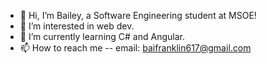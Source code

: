 - 👋 Hi, I’m Bailey, a Software Engineering student at MSOE!
- 👀 I’m interested in web dev.
- 🌱 I’m currently learning C# and Angular.
- 📫 How to reach me -- email: baifranklin617@gmail.com

<!---
ThatCellist/ThatCellist is a ✨ special ✨ repository because its `README.md` (this file) appears on your GitHub profile.
You can click the Preview link to take a look at your changes.
--->
